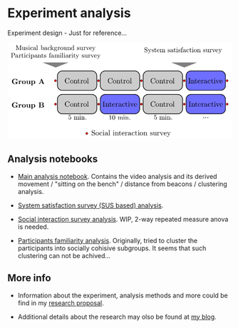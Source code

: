 Experiment analysis
===================

Experiment design - Just for reference...

![Experiment design](https://raw.githubusercontent.com/Nagasaki45/MA-experiment-analysis/master/experiment_design.png)

## Analysis notebooks

- [Main analysis notebook](http://nbviewer.ipython.org/github/Nagasaki45/MA-experiment-analysis/blob/master/analyze.ipynb). Contains the video analysis and its derived movement / "sitting on the bench" / distance from beacons / clustering analysis.

- [System satisfaction survey (SUS based) analysis](http://nbviewer.ipython.org/github/Nagasaki45/MA-experiment-analysis/blob/master/usability.ipynb).

- [Social interaction survey analysis](http://nbviewer.ipython.org/github/Nagasaki45/MA-experiment-analysis/blob/master/interaction_surveys.ipynb). WIP, 2-way repeated measure anova is needed.

- [Participants familiarity analysis](http://nbviewer.ipython.org/github/Nagasaki45/MA-experiment-analysis/blob/master/familiarity.ipynb). Originally, tried to cluster the participants into socially cohisive subgroups. It seems that such clustering can not be achived...

## More info

- Information about the experiment, analysis methods and more could be find in my [research proposal](https://db.tt/4h5u179a).

- Additional details about the research may olso be found at [my blog](http://tomgurion.blogspot.co.il/p/master-thesis.html).
